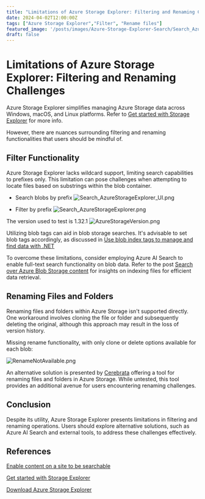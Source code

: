 ```yaml
---
title: "Limitations of Azure Storage Explorer: Filtering and Renaming Challenges"
date: 2024-04-02T12:00:00Z
tags: ["Azure Storage Explorer","Filter", "Rename files"]
featured_image: '/posts/images/Azure-Storage-Explorer-Search/Search_AzureStorageExplorer_UI.png'
draft: false
---
```


# Limitations of Azure Storage Explorer: Filtering and Renaming Challenges

Azure Storage Explorer simplifies managing Azure Storage data across Windows, macOS, and Linux platforms. Refer to [Get started with Storage Explorer](https://learn.microsoft.com/en-us/azure/storage/storage-explorer/vs-azure-tools-storage-manage-with-storage-explorer?tabs=windows&wt.mc_id=MVP_308367) for more info.

However, there are nuances surrounding filtering and renaming functionalities that users should be mindful of.

## Filter Functionality
 
Azure Storage Explorer lacks wildcard support, limiting search capabilities to prefixes only. This limitation can pose challenges when attempting to locate files based on substrings within the blob container.

- Search blobs by prefix
![Search_AzureStorageExplorer_UI.png](../images/Azure-Storage-Explorer-Search/Search_AzureStorageExplorer_UI.png)

- Filter by prefix
![Search_AzureStorageExplorer.png](../images/Azure-Storage-Explorer-Search/Search_AzureStorageExplorer.png)

The version used to test is 1.32.1 
![AzureStorageVersion.png](../images/Azure-Storage-Explorer-Search/AzureStorageVersion.png)

Utilizing blob tags can aid in blob storage searches. It's advisable to set blob tags accordingly, as discussed in [Use blob index tags to manage and find data with .NET](https://learn.microsoft.com/en-us/azure/storage/blobs/storage-blob-tags?wt.mc_id=MVP_308367)

To overcome these limitations, consider employing Azure AI Search to enable full-text search functionality on blob data. Refer to the post [Search over Azure Blob Storage content](https://learn.microsoft.com/en-us/azure/search/search-blob-storage-integration?wt.mc_id=MVP_308367) for insights on indexing files for efficient data retrieval.

## Renaming Files and Folders

Renaming files and folders within Azure Storage isn't supported directly. One workaround involves cloning the file or folder and subsequently deleting the original, although this approach may result in the loss of version history.

Missing rename functionality, with only clone or delete options available for each blob:

![RenameNotAvailable.png](../images/Azure-Storage-Explorer-Search/RenameNotAvailable.png)

An alternative solution is presented by [Cerebrata](https://cerebrata.com/blog/renaming-files-and-folders-in-azure-file-storage#:~:text=To%20rename%20a%20file%20or,popup%20window%20that%20opens%20up) offering a tool for renaming files and folders in Azure Storage. While untested, this tool provides an additional avenue for users encountering renaming challenges.

## Conclusion

Despite its utility, Azure Storage Explorer presents limitations in filtering and renaming operations. Users should explore alternative solutions, such as Azure AI Search and external tools, to address these challenges effectively.

## References

[Enable content on a site to be searchable](https://learn.microsoft.com/en-us/sharepoint/make-site-content-searchable?wt.mc_id=MVP_308367)

[Get started with Storage Explorer](https://learn.microsoft.com/en-us/azure/storage/storage-explorer/vs-azure-tools-storage-manage-with-storage-explorer?tabs=windows&wt.mc_id=MVP_308367)

[Download Azure Storage Explorer](https://azure.microsoft.com/en-gb/products/storage/storage-explorer)